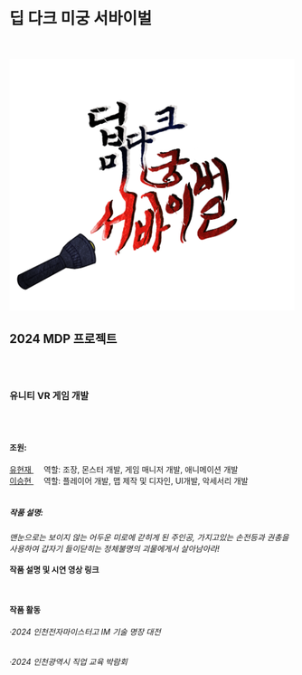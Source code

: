 <h1>딥 다크 미궁 서바이벌</h1><br><br>
<img src="DeepDarkLabyrinthSurvival/Assets/Image/Logo.png" alt="logo" />
<h2>2024 MDP 프로젝트</h2><br><br>
<h3>유니티 VR 게임 개발</h3><br><br>
<h4>조원: </h4>
<A href = "https://github.com/hyunjae0912" target = "링크 방법" > 유현재  </A> 
&emsp; 역할: 조장, 몬스터 개발, 게임 매니저 개발, 애니메이션 개발 <br>
<A href = "https://github.com/leesh0829" target = "링크 방법" > 이승현 </A>
&emsp; 역할: 플레이어 개발, 맵 제작 및 디자인, UI개발, 악세서리 개발 <br><br>
<h5>작품 설명:</h5>
<i>맨눈으로는 보이지 않는 어두운 미로에 갇히게 된 주인공,
가지고있는 손전등과 권총을 사용하여 갑자기 들이닫히는 정체불명의 괴물에게서 살아남아라!</i><br><br>
<b>작품 설명 및 시연 영상 링크</b><br><br>
<b게임 설치 파일</b><br><br>
<b>작품 활동</b>
<h6>&#183;2024 인천전자마이스터고 IM 기술 명장 대전</h6>
<h6>&#183;2024 인천광역시 직업 교육 박람회</h6>
